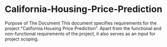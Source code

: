 # California-Housing-Price-Prediction
Purpose of The Document  This document specifies requirements for the project “California Housing Price Prediction”. Apart from the functional and non-functional requirements of the project, it also serves as an input for project scoping. 
